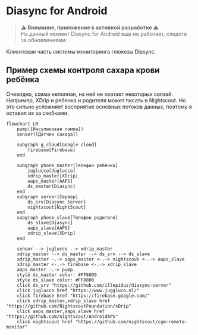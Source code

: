 # Diasync for Android

> **⚠️ Внимание, приложение в активной разработке ⚠️**  
> На данный момент Diasync for Android еще не работает, следите за обновлениями.

Клиентская часть системы мониторинга глюкозы Diasync.

## Пример схемы контроля сахара крови ребёнка

Очевидно, схема неполная, на ней не хватает некоторых связей. Например, XDrip и ребенка и родителя может писать в
Nightscout. Но это сильно усложняет восприятие основных потоков данных, поэтому я оставил их за скобками.

```mermaid
flowchart LR
    pump([Инсулиновая помпа])
    sensor([Датчик сахара])

    subgraph g_cloud[Google cloud]
        firebase[Firebase]
    end

    subgraph phone_master[Телефон ребёнка]
        juglucco[Juglucco]
        xdrip_master[XDrip]
        aaps_master[AAPS]
        ds_master[Diasync]
    end
    subgraph server[Сервер]
        ds_srv[Diasync Server]
        nightscout[NightScout]
    end
    subgraph phone_slave[Телефон родителя]
        ds_slave[Diasync]
        aaps_slave[AAPS]
        xdrip_slave[XDrip]
    end

    sensor --> juglucco --> xdrip_master
    xdrip_master --> ds_master --> ds_srv --> ds_slave
    xdrip_master -.-> aaps_master <-.-> nightscout <-.-> aaps_slave
    xdrip_master <-.-> firebase <-.-> xdrip_slave
    aaps_master -.-> pump
    style ds_master color: #FF8800
    style ds_slave color: #FF8800
    click ds_srv "https://github.com/illepidus/diasync-server"
    click juglucco href "https://www.juggluco.nl/"
    click firebase href "https://firebase.google.com/"
    click xdrip_master,xdrip_slave href "https://github.com/NightscoutFoundation/xDrip"
    click aaps_master,aaps_slave href "https://github.com/nightscout/AndroidAPS"
    click nightscout href "https://github.com/nightscout/cgm-remote-monitor"
```
